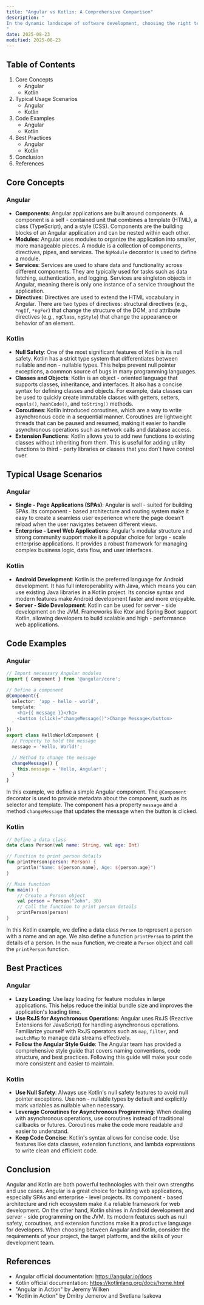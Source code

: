 ```yaml
---
title: "Angular vs Kotlin: A Comprehensive Comparison"
description: "
In the dynamic landscape of software development, choosing the right technology stack is crucial for the success of any project. Angular and Kotlin are two prominent players in the field, each with its own unique features and strengths. Angular is a widely - used open - source JavaScript framework maintained by Google, designed for building web applications. On the other hand, Kotlin is a modern programming language developed by JetBrains that runs on the Java Virtual Machine (JVM) and is also used for Android development, server - side programming, and more. This blog post aims to provide an in - depth comparison between Angular and Kotlin, covering core concepts, typical usage scenarios, and best practices.
"
date: 2025-08-23
modified: 2025-08-23
---
```


## Table of Contents
1. Core Concepts
    - Angular
    - Kotlin
2. Typical Usage Scenarios
    - Angular
    - Kotlin
3. Code Examples
    - Angular
    - Kotlin
4. Best Practices
    - Angular
    - Kotlin
5. Conclusion
6. References

## Core Concepts

### Angular
- **Components**: Angular applications are built around components. A component is a self - contained unit that combines a template (HTML), a class (TypeScript), and a style (CSS). Components are the building blocks of an Angular application and can be nested within each other.
- **Modules**: Angular uses modules to organize the application into smaller, more manageable pieces. A module is a collection of components, directives, pipes, and services. The `NgModule` decorator is used to define a module.
- **Services**: Services are used to share data and functionality across different components. They are typically used for tasks such as data fetching, authentication, and logging. Services are singleton objects in Angular, meaning there is only one instance of a service throughout the application.
- **Directives**: Directives are used to extend the HTML vocabulary in Angular. There are two types of directives: structural directives (e.g., `*ngIf`, `*ngFor`) that change the structure of the DOM, and attribute directives (e.g., `ngClass`, `ngStyle`) that change the appearance or behavior of an element.

### Kotlin
- **Null Safety**: One of the most significant features of Kotlin is its null safety. Kotlin has a strict type system that differentiates between nullable and non - nullable types. This helps prevent null pointer exceptions, a common source of bugs in many programming languages.
- **Classes and Objects**: Kotlin is an object - oriented language that supports classes, inheritance, and interfaces. It also has a concise syntax for defining classes and objects. For example, data classes can be used to quickly create immutable classes with getters, setters, `equals()`, `hashCode()`, and `toString()` methods.
- **Coroutines**: Kotlin introduced coroutines, which are a way to write asynchronous code in a sequential manner. Coroutines are lightweight threads that can be paused and resumed, making it easier to handle asynchronous operations such as network calls and database access.
- **Extension Functions**: Kotlin allows you to add new functions to existing classes without inheriting from them. This is useful for adding utility functions to third - party libraries or classes that you don't have control over.

## Typical Usage Scenarios

### Angular
- **Single - Page Applications (SPAs)**: Angular is well - suited for building SPAs. Its component - based architecture and routing system make it easy to create a seamless user experience where the page doesn't reload when the user navigates between different views.
- **Enterprise - Level Web Applications**: Angular's modular structure and strong community support make it a popular choice for large - scale enterprise applications. It provides a robust framework for managing complex business logic, data flow, and user interfaces.

### Kotlin
- **Android Development**: Kotlin is the preferred language for Android development. It has full interoperability with Java, which means you can use existing Java libraries in a Kotlin project. Its concise syntax and modern features make Android development faster and more enjoyable.
- **Server - Side Development**: Kotlin can be used for server - side development on the JVM. Frameworks like Ktor and Spring Boot support Kotlin, allowing developers to build scalable and high - performance web applications.

## Code Examples

### Angular
```typescript
// Import necessary Angular modules
import { Component } from '@angular/core';

// Define a component
@Component({
  selector: 'app - hello - world',
  template: `
    <h1>{{ message }}</h1>
    <button (click)="changeMessage()">Change Message</button>
  `
})
export class HelloWorldComponent {
  // Property to hold the message
  message = 'Hello, World!';

  // Method to change the message
  changeMessage() {
    this.message = 'Hello, Angular!';
  }
}
```
In this example, we define a simple Angular component. The `@Component` decorator is used to provide metadata about the component, such as its selector and template. The component has a property `message` and a method `changeMessage` that updates the message when the button is clicked.

### Kotlin
```kotlin
// Define a data class
data class Person(val name: String, val age: Int)

// Function to print person details
fun printPerson(person: Person) {
    println("Name: ${person.name}, Age: ${person.age}")
}

// Main function
fun main() {
    // Create a Person object
    val person = Person("John", 30)
    // Call the function to print person details
    printPerson(person)
}
```
In this Kotlin example, we define a data class `Person` to represent a person with a name and an age. We also define a function `printPerson` to print the details of a person. In the `main` function, we create a `Person` object and call the `printPerson` function.

## Best Practices

### Angular
- **Lazy Loading**: Use lazy loading for feature modules in large applications. This helps reduce the initial bundle size and improves the application's loading time.
- **Use RxJS for Asynchronous Operations**: Angular uses RxJS (Reactive Extensions for JavaScript) for handling asynchronous operations. Familiarize yourself with RxJS operators such as `map`, `filter`, and `switchMap` to manage data streams effectively.
- **Follow the Angular Style Guide**: The Angular team has provided a comprehensive style guide that covers naming conventions, code structure, and best practices. Following this guide will make your code more consistent and easier to maintain.

### Kotlin
- **Use Null Safety**: Always use Kotlin's null safety features to avoid null pointer exceptions. Use non - nullable types by default and explicitly mark variables as nullable when necessary.
- **Leverage Coroutines for Asynchronous Programming**: When dealing with asynchronous operations, use coroutines instead of traditional callbacks or futures. Coroutines make the code more readable and easier to understand.
- **Keep Code Concise**: Kotlin's syntax allows for concise code. Use features like data classes, extension functions, and lambda expressions to write clean and efficient code.

## Conclusion
Angular and Kotlin are both powerful technologies with their own strengths and use cases. Angular is a great choice for building web applications, especially SPAs and enterprise - level projects. Its component - based architecture and rich ecosystem make it a reliable framework for web development. On the other hand, Kotlin shines in Android development and server - side programming on the JVM. Its modern features such as null safety, coroutines, and extension functions make it a productive language for developers. When choosing between Angular and Kotlin, consider the requirements of your project, the target platform, and the skills of your development team.

## References
- Angular official documentation: https://angular.io/docs
- Kotlin official documentation: https://kotlinlang.org/docs/home.html
- "Angular in Action" by Jeremy Wilken
- "Kotlin in Action" by Dmitry Jemerov and Svetlana Isakova